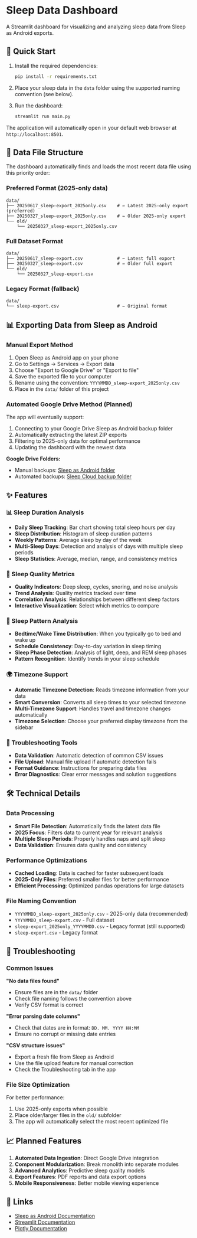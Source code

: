 # Sleep Data Dashboard

A Streamlit dashboard for visualizing and analyzing sleep data from Sleep as Android exports.

## 🚀 Quick Start

1. Install the required dependencies:
   ```bash
   pip install -r requirements.txt
   ```

2. Place your sleep data in the `data` folder using the supported naming convention (see below).

3. Run the dashboard:
   ```bash
   streamlit run main.py
   ```

The application will automatically open in your default web browser at `http://localhost:8501`.

## 📁 Data File Structure

The dashboard automatically finds and loads the most recent data file using this priority order:

### Preferred Format (2025-only data)
```
data/
├── 20250617_sleep-export_2025only.csv    # ← Latest 2025-only export (preferred)
├── 20250327_sleep-export_2025only.csv    # ← Older 2025-only export  
└── old/
    └── 20250327_sleep-export_2025only.csv
```

### Full Dataset Format
```
data/
├── 20250617_sleep-export.csv             # ← Latest full export
├── 20250327_sleep-export.csv             # ← Older full export
└── old/
    └── 20250327_sleep-export.csv
```

### Legacy Format (fallback)
```
data/
└── sleep-export.csv                      # ← Original format
```

## 📊 Exporting Data from Sleep as Android

### Manual Export Method
1. Open Sleep as Android app on your phone
2. Go to Settings → Services → Export data
3. Choose "Export to Google Drive" or "Export to file"
4. Save the exported file to your computer
5. Rename using the convention: `YYYYMMDD_sleep-export_2025only.csv`
6. Place in the `data/` folder of this project

### Automated Google Drive Method (Planned)
The app will eventually support:
1. Connecting to your Google Drive Sleep as Android backup folder
2. Automatically extracting the latest ZIP exports
3. Filtering to 2025-only data for optimal performance
4. Updating the dashboard with the newest data

**Google Drive Folders:**
- Manual backups: [Sleep as Android folder](https://drive.google.com/drive/u/0/folders/15kBAnQDMFdSud2WRF5VwtgCzKd1Jo6gA)
- Automated backups: [Sleep Cloud backup folder](https://drive.google.com/drive/u/0/folders/1oFWJdhD73s9wVDTVCexmj9LslWSqIKAB)

## ✨ Features

### 📊 Sleep Duration Analysis
- **Daily Sleep Tracking**: Bar chart showing total sleep hours per day
- **Sleep Distribution**: Histogram of sleep duration patterns
- **Weekly Patterns**: Average sleep by day of the week
- **Multi-Sleep Days**: Detection and analysis of days with multiple sleep periods
- **Sleep Statistics**: Average, median, range, and consistency metrics

### 🎯 Sleep Quality Metrics
- **Quality Indicators**: Deep sleep, cycles, snoring, and noise analysis
- **Trend Analysis**: Quality metrics tracked over time
- **Correlation Analysis**: Relationships between different sleep factors
- **Interactive Visualization**: Select which metrics to compare

### 📅 Sleep Pattern Analysis
- **Bedtime/Wake Time Distribution**: When you typically go to bed and wake up
- **Schedule Consistency**: Day-to-day variation in sleep timing
- **Sleep Phase Detection**: Analysis of light, deep, and REM sleep phases
- **Pattern Recognition**: Identify trends in your sleep schedule

### 🌍 Timezone Support
- **Automatic Timezone Detection**: Reads timezone information from your data
- **Smart Conversion**: Converts all sleep times to your selected timezone
- **Multi-Timezone Support**: Handles travel and timezone changes automatically
- **Timezone Selection**: Choose your preferred display timezone from the sidebar

### 🔧 Troubleshooting Tools
- **Data Validation**: Automatic detection of common CSV issues
- **File Upload**: Manual file upload if automatic detection fails
- **Format Guidance**: Instructions for preparing data files
- **Error Diagnostics**: Clear error messages and solution suggestions

## 🛠️ Technical Details

### Data Processing
- **Smart File Detection**: Automatically finds the latest data file
- **2025 Focus**: Filters data to current year for relevant analysis
- **Multiple Sleep Periods**: Properly handles naps and split sleep
- **Data Validation**: Ensures data quality and consistency

### Performance Optimizations
- **Cached Loading**: Data is cached for faster subsequent loads
- **2025-Only Files**: Preferred smaller files for better performance
- **Efficient Processing**: Optimized pandas operations for large datasets

### File Naming Convention
- `YYYYMMDD_sleep-export_2025only.csv` - 2025-only data (recommended)
- `YYYYMMDD_sleep-export.csv` - Full dataset
- `sleep-export_2025only_YYYYMMDD.csv` - Legacy format (still supported)
- `sleep-export.csv` - Legacy format

## 🐛 Troubleshooting

### Common Issues

**"No data files found"**
- Ensure files are in the `data/` folder
- Check file naming follows the convention above
- Verify CSV format is correct

**"Error parsing date columns"**
- Check that dates are in format: `DD. MM. YYYY HH:MM`
- Ensure no corrupt or missing date entries

**"CSV structure issues"**
- Export a fresh file from Sleep as Android
- Use the file upload feature for manual correction
- Check the Troubleshooting tab in the app

### File Size Optimization
For better performance:
1. Use 2025-only exports when possible
2. Place older/larger files in the `old/` subfolder
3. The app will automatically select the most recent optimized file

## 📈 Planned Features

1. **Automated Data Ingestion**: Direct Google Drive integration
2. **Component Modularization**: Break monolith into separate modules  
3. **Advanced Analytics**: Predictive sleep quality models
4. **Export Features**: PDF reports and data export options
5. **Mobile Responsiveness**: Better mobile viewing experience

## 🔗 Links

- [Sleep as Android Documentation](https://sleep.urbandroid.org/)
- [Streamlit Documentation](https://docs.streamlit.io/)
- [Plotly Documentation](https://plotly.com/python/) 